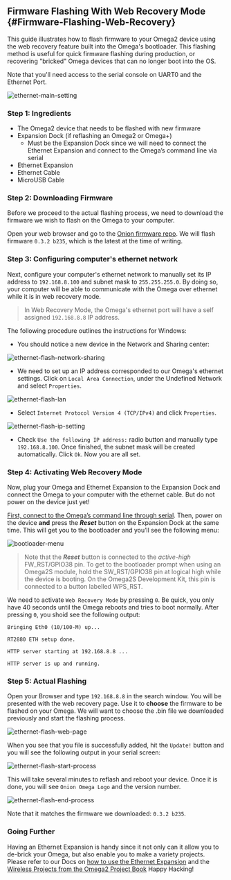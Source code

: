 ## Firmware Flashing With Web Recovery Mode {#Firmware-Flashing-Web-Recovery}

This guide illustrates how to flash firmware to your Omega2 device using the web recovery feature built into the Omega's bootloader. This flashing method is useful for quick firmware flashing during production, or recovering "bricked" Omega devices that can no longer boot into the OS.

Note that you'll need access to the serial console on UART0 and the Ethernet Port.

![ethernet-main-setting](https://raw.githubusercontent.com/OnionIoT/Onion-Docs/master/Omega2/Documentation/Doing-Stuff/img/ethernet-flash-main-setting.JPG)

### Step 1: Ingredients

* The Omega2 device that needs to be flashed with new firmware
* Expansion Dock (if reflashing an Omega2 or Omega+)
	* Must be the Expansion Dock since we will need to connect the Ethernet Expansion and connect to the Omega’s command line via serial
* Ethernet Expansion
* Ethernet Cable
* MicroUSB Cable

### Step 2: Downloading Firmware

Before we proceed to the actual flashing process, we need to download the firmware we wish to flash on the Omega to your computer. 

Open your web browser and go to the [Onion firmware repo](http://repo.onioniot.com/omega2/images/). We will flash firmware `0.3.2 b235`, which is the latest at the time of writing.

### Step 3: Configuring computer's ethernet network

Next, configure your computer's ethernet network to manually set its IP address to `192.168.8.100` and subnet mask to `255.255.255.0`. By doing so, your computer will be able to communicate with the Omega over ethernet while it is in web recovery mode. 

> In Web Recovery Mode, the Omega's ethernet port will have a self assigned `192.168.8.8` IP address.


The following procedure outlines the instructions for Windows:

* You should notice a new device in the Network and Sharing center:

![ethernet-flash-network-sharing](https://raw.githubusercontent.com/OnionIoT/Onion-Docs/master/Omega2/Documentation/Doing-Stuff/img/ethernet-flash-network-sharing.png)

* We need to set up an IP address corresponded to our Omega's ethernet settings. Click on `Local Area Connection`, under the Undefined Network and select `Properties`.

![ethernet-flash-lan](https://raw.githubusercontent.com/OnionIoT/Onion-Docs/master/Omega2/Documentation/Doing-Stuff/img/ethernet-flash-lan.png)

* Select `Internet Protocol Version 4 (TCP/IPv4)` and click `Properties`.

![ethernet-flash-ip-setting](https://raw.githubusercontent.com/OnionIoT/Onion-Docs/master/Omega2/Documentation/Doing-Stuff/img/ethernet-flash-ip-setting.png)

* Check `Use the following IP address:` radio button and manually type `192.168.8.100`. Once finished, the subnet mask will be created automatically. Click `Ok`. Now you are all set.

### Step 4: Activating Web Recovery Mode

Now, plug your Omega and Ethernet Expansion to the Expansion Dock and connect the Omega to your computer with the ethernet cable. But do not power on the device just yet!

[First, connect to the Omega’s command line through serial](https://docs.onion.io/omega2-docs/connecting-to-the-omega-terminal.html#connecting-to-the-omega-terminal-serial). Then, power on the device **and** press the **_Reset_** button on the Expansion Dock at the same time.  This will get you to the bootloader and you’ll see the following menu: 

![bootloader-menu](https://raw.githubusercontent.com/OnionIoT/Onion-Docs/master/Omega2/Documentation/Doing-Stuff/img/bootloader-menu.PNG)

> Note that the **_Reset_** button is connected to the _active-high_ FW_RST/GPIO38 pin. To get to the bootloader prompt when using an Omega2S module, hold the SW_RST/GPIO38 pin at logical high while the device is booting. On the Omega2S Development Kit, this pin is connected to a button labelled WPS_RST.

We need to activate `Web Recovery Mode` by pressing `0`. Be quick, you only have 40 seconds until the Omega reboots and tries to boot normally. After pressing `0`, you shoid see the following output:
```
Bringing Eth0 (10/100-M) up...

RT2880 ETH setup done.

HTTP server starting at 192.168.8.8 ...

HTTP server is up and running.
```

### Step 5: Actual Flashing

Open your Browser and type `192.168.8.8` in the search window. You will be presented with the web recovery page. Use it to **choose** the firmware to be flashed on your Omega. We will want to choose the .bin file we downloaded previously and start the flashing process. 

![ethernet-flash-web-page](https://raw.githubusercontent.com/OnionIoT/Onion-Docs/master/Omega2/Documentation/Doing-Stuff/img/ethernet-flash-web-page.png)

When you see that you file is successfully added, hit the `Update!` button and you will see the following output in your serial screen:

![ethernet-flash-start-process](https://raw.githubusercontent.com/OnionIoT/Onion-Docs/master/Omega2/Documentation/Doing-Stuff/img/ethernet-flash-start-process.png)

This will take several minutes to reflash and reboot your device. Once it is done, you will see `Onion Omega Logo` and the version number.

![ethernet-flash-end-process](https://raw.githubusercontent.com/OnionIoT/Onion-Docs/master/Omega2/Documentation/Doing-Stuff/img/ethernet-flash-end-process.png)

Note that it matches the firmware we downloaded: `0.3.2 b235`. 

### Going Further

Having an Ethernet Expansion is handy since it not only can it allow you to de-brick your Omega, but also enable you to make a variety projects. Please refer to our Docs on [how to use the Ethernet Expansion](https://docs.onion.io/omega2-docs/using-ethernet-expansion.html#using-ethernet-expansion) and the [Wireless Projects from the Omega2 Project Book](https://docs.onion.io/omega2-project-book-vol1/wireless-projects.html)
Happy Hacking!
